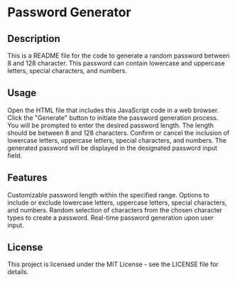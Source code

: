 # Password Generator
## Description
This is a README file for the code to generate a random password between 8 and 128 character. This password can contain lowercase and uppercase letters, special characters, and numbers.
## Usage
Open the HTML file that includes this JavaScript code in a web browser.
Click the "Generate" button to initiate the password generation process.
You will be prompted to enter the desired password length. The length should be between 8 and 128 characters.
Confirm or cancel the inclusion of lowercase letters, uppercase letters, special characters, and numbers.
The generated password will be displayed in the designated password input field.

## Features
Customizable password length within the specified range.
Options to include or exclude lowercase letters, uppercase letters, special characters, and numbers.
Random selection of characters from the chosen character types to create a password.
Real-time password generation upon user input.

## License
This project is licensed under the MIT License - see the LICENSE file for details.
